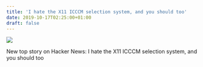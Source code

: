 ```yaml
---
title: 'I hate the X11 ICCCM selection system, and you should too'
date: 2019-10-17T02:25:00+01:00
draft: false
---
```


![](https://ifttt.com/images/no_image_card.png)  

New top story on Hacker News: I hate the X11 ICCCM selection system, and you should too